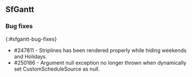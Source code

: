 ## SfGantt  

### Bug fixes
{:#sfgantt-bug-fixes}

* \#247811 - Striplines has been rendered properly while hiding weekends and Holidays.
* \#250186 - Argument null exception no longer thrown when dynamically set CustomScheduleSource as null.